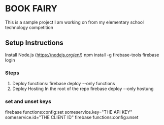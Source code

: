 # BOOK FAIRY
This is a sample project I am working on from my elementary school technology competition

## Setup Instructions
Install Node.js (https://nodejs.org/en/)
npm install -g firebase-tools
firebase login

### Steps
1. Deploy functions: 
   firebase deploy --only functions
2. Deploy Hosting
   In the root of the repo
   firebase deploy --only hostung

### set and unset keys
firebase functions:config:set someservice.key="THE API KEY" someservice.id="THE CLIENT ID"
firebase functions:config:unset